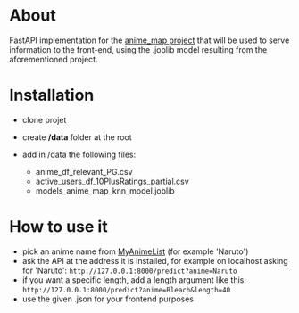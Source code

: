 # About
FastAPI implementation for the [anime_map project](https://github.com/mijkami/anime_map) that will be used to serve information to the front-end, using the .joblib model resulting from the aforementioned project.

# Installation
- clone projet
- create **/data** folder at the root
- add in /data the following files:

  - anime_df_relevant_PG.csv
  - active_users_df_10PlusRatings_partial.csv
  - models_anime_map_knn_model.joblib
# How to use it

- pick an anime name from [MyAnimeList](https://myanimelist.net/topanime.php) (for example 'Naruto')
- ask the API at the address it is installed, for example on localhost asking for 'Naruto': ```http://127.0.0.1:8000/predict?anime=Naruto```
- if you want a specific length, add a length argument like this: ```http://127.0.0.1:8000/predict?anime=Bleach&length=40```
- use the given .json for your frontend purposes